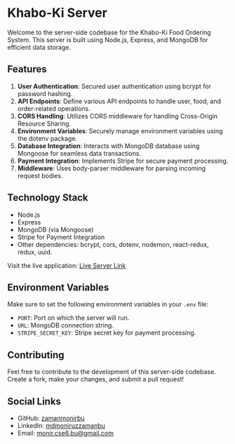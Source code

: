 # Khabo-Ki Server

Welcome to the server-side codebase for the Khabo-Ki Food Ordering System. This server is built using Node.js, Express, and MongoDB for efficient data storage.

## Features

1. **User Authentication**: Secured user authentication using bcrypt for password hashing.
2. **API Endpoints**: Define various API endpoints to handle user, food, and order-related operations.
3. **CORS Handling**: Utilizes CORS middleware for handling Cross-Origin Resource Sharing.
4. **Environment Variables**: Securely manage environment variables using the dotenv package.
5. **Database Integration**: Interacts with MongoDB database using Mongoose for seamless data transactions.
6. **Payment Integration**: Implements Stripe for secure payment processing.
7. **Middleware**: Uses body-parser middleware for parsing incoming request bodies.

## Technology Stack

- Node.js
- Express
- MongoDB (via Mongoose)
- Stripe for Payment Integration
- Other dependencies: bcrypt, cors, dotenv, nodemon, react-redux, redux, uuid.
  
Visit the live application: [Live Server Link](https://khabo-ki.netlify.app/)


## Environment Variables

Make sure to set the following environment variables in your `.env` file:

- `PORT`: Port on which the server will run.
- `URL`: MongoDB connection string.
- `STRIPE_SECRET_KEY`: Stripe secret key for payment processing.

## Contributing

Feel free to contribute to the development of this server-side codebase. Create a fork, make your changes, and submit a pull request!

## Social Links

- GitHub: [zamanmonirbu](https://github.com/zamanmonirbu)
- LinkedIn: [mdmoniruzzamanbu](https://www.linkedin.com/in/mdmoniruzzamanbu)
- Email: monir.cse6.bu@gmail.com
